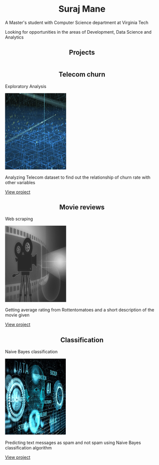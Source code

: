 <!DOCTYPE html>
<html>
<head>
	<h1 style="text-align:center">Suraj Mane</h1>
	<link rel="stylesheet" href="portfolio.css">
</head>
<body>
	<div class="about-section">
		<p>A Master's student with Computer Science department at Virginia Tech</p>
		<p>Looking for opportunities in the areas of Development, Data Science and Analytics</p>
	</div>
    <h2 style="text-align:center">Projects</h2>
	
<div class="row">
  <div class="column">
    <div class="card">
	  <h2 style="text-align:center;">Telecom churn</h2>
	  <p class="title">Exploratory Analysis</p>
      <div class="container">
        <!-- <p class="title">CEO & Founder</p> -->
		<img src="telecom.jpg" alt="telecom" width="200" height="250" style="text-align:center;">
        <p>Analyzing Telecom dataset to find out the relationship of churn rate with other variables</p>
        <a class="button" href='https://github.com/surajmane/Telecom'>View project</a>
      </div>
    </div>
  </div>

  <div class="column">
    <div class="card">
      <div class="container">
        <h2 style="text-align:center;">Movie reviews</h2>
        <p class="title">Web scraping</p>
		<img src="movies.jpg" alt="movies" width="200" height="250" style="text-align:center;">
        <p>Getting average rating from Rottentomatoes and a short description of the movie given</p>
        <a class="button" href='https://github.com/surajmane/Movie_reviews'>View project</a>
      </div>
    </div>
  </div>

  <div class="column">
    <div class="card">
      <div class="container">
        <h2 style="text-align:center;">Classification</h2>
        <p class="title">Naive Bayes classification</p>
		<img src="naive.png" alt="Naive Bayes" width="200" height="250" style="text-align:center;">
        <p>Predicting text messages as spam and not spam using Naive Bayes classification algorithm</p>
		<a class="button" href='https://github.com/surajmane/Naive_Bayes_classifier'>View project</a>
      </div>
    </div>
  </div>
</div>
</body>
</html>
